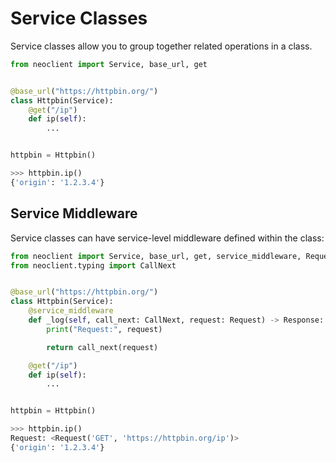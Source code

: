 # Service Classes
Service classes allow you to group together related operations in a class.
```python
from neoclient import Service, base_url, get


@base_url("https://httpbin.org/")
class Httpbin(Service):
    @get("/ip")
    def ip(self):
        ...


httpbin = Httpbin()
```
```python
>>> httpbin.ip()
{'origin': '1.2.3.4'}
```

## Service Middleware
Service classes can have service-level middleware defined within the class:
```python
from neoclient import Service, base_url, get, service_middleware, Request, Response
from neoclient.typing import CallNext


@base_url("https://httpbin.org/")
class Httpbin(Service):
    @service_middleware
    def _log(self, call_next: CallNext, request: Request) -> Response:
        print("Request:", request)

        return call_next(request)

    @get("/ip")
    def ip(self):
        ...


httpbin = Httpbin()
```
```python
>>> httpbin.ip()
Request: <Request('GET', 'https://httpbin.org/ip')>
{'origin': '1.2.3.4'}
```